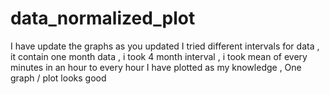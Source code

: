 # data_normalized_plot

I have update the graphs as you updated 
I tried different intervals for data , it contain one month data , i took 4 month interval , i took mean of every minutes in an hour to every hour
I have plotted as my knowledge , One graph / plot looks good

